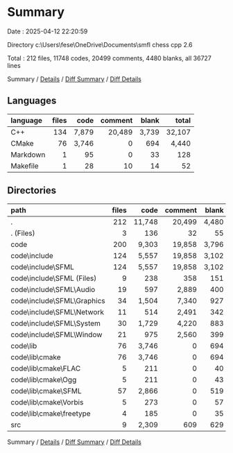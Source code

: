 # Summary

Date : 2025-04-12 22:20:59

Directory c:\\Users\\fese\\OneDrive\\Documents\\smfl chess cpp 2.6

Total : 212 files,  11748 codes, 20499 comments, 4480 blanks, all 36727 lines

Summary / [Details](details.md) / [Diff Summary](diff.md) / [Diff Details](diff-details.md)

## Languages
| language | files | code | comment | blank | total |
| :--- | ---: | ---: | ---: | ---: | ---: |
| C++ | 134 | 7,879 | 20,489 | 3,739 | 32,107 |
| CMake | 76 | 3,746 | 0 | 694 | 4,440 |
| Markdown | 1 | 95 | 0 | 33 | 128 |
| Makefile | 1 | 28 | 10 | 14 | 52 |

## Directories
| path | files | code | comment | blank | total |
| :--- | ---: | ---: | ---: | ---: | ---: |
| . | 212 | 11,748 | 20,499 | 4,480 | 36,727 |
| . (Files) | 3 | 136 | 32 | 55 | 223 |
| code | 200 | 9,303 | 19,858 | 3,796 | 32,957 |
| code\\include | 124 | 5,557 | 19,858 | 3,102 | 28,517 |
| code\\include\\SFML | 124 | 5,557 | 19,858 | 3,102 | 28,517 |
| code\\include\\SFML (Files) | 9 | 238 | 358 | 151 | 747 |
| code\\include\\SFML\\Audio | 19 | 597 | 2,889 | 400 | 3,886 |
| code\\include\\SFML\\Graphics | 34 | 1,504 | 7,340 | 927 | 9,771 |
| code\\include\\SFML\\Network | 11 | 514 | 2,491 | 342 | 3,347 |
| code\\include\\SFML\\System | 30 | 1,729 | 4,220 | 883 | 6,832 |
| code\\include\\SFML\\Window | 21 | 975 | 2,560 | 399 | 3,934 |
| code\\lib | 76 | 3,746 | 0 | 694 | 4,440 |
| code\\lib\\cmake | 76 | 3,746 | 0 | 694 | 4,440 |
| code\\lib\\cmake\\FLAC | 5 | 211 | 0 | 40 | 251 |
| code\\lib\\cmake\\Ogg | 5 | 211 | 0 | 43 | 254 |
| code\\lib\\cmake\\SFML | 57 | 2,866 | 0 | 519 | 3,385 |
| code\\lib\\cmake\\Vorbis | 5 | 273 | 0 | 57 | 330 |
| code\\lib\\cmake\\freetype | 4 | 185 | 0 | 35 | 220 |
| src | 9 | 2,309 | 609 | 629 | 3,547 |

Summary / [Details](details.md) / [Diff Summary](diff.md) / [Diff Details](diff-details.md)